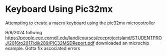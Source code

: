 # Keyboard Using Pic32mx
 Attempting to create a macro keyboard using the pic32mx microcotroller

9/8/2024
follwing https://people.ece.cornell.edu/land/courses/eceprojectsland/STUDENTPROJ/2016to2017/djk289/PIC32MSDReport.pdf
downloaded an microchip example. Gotta fix ascociated errors
